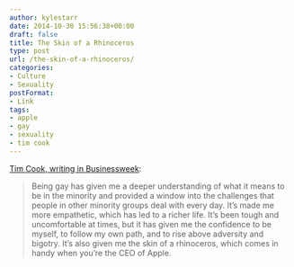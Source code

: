 ```yaml
---
author: kylestarr
date: 2014-10-30 15:56:38+00:00
draft: false
title: The Skin of a Rhinoceros
type: post
url: /the-skin-of-a-rhinoceros/
categories:
- Culture
- Sexuality
postFormat:
- Link
tags:
- apple
- gay
- sexuality
- tim cook
---
```


[Tim Cook, writing in Businessweek](http://businessweek.com/articles/2014-10-30/tim-cook-im-proud-to-be-gay):


<blockquote>Being gay has given me a deeper understanding of what it means to be in the minority and provided a window into the challenges that people in other minority groups deal with every day. It’s made me more empathetic, which has led to a richer life. It’s been tough and uncomfortable at times, but it has given me the confidence to be myself, to follow my own path, and to rise above adversity and bigotry. It’s also given me the skin of a rhinoceros, which comes in handy when you’re the CEO of Apple.</blockquote>
